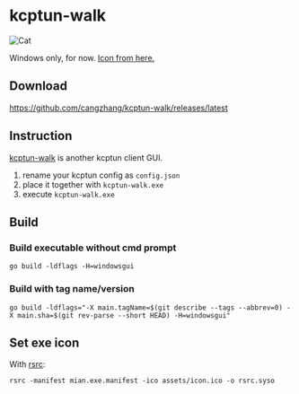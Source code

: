# kcptun-walk

![Cat](./assets/icon.ico)

Windows only, for now. [Icon from here.](https://www.iconfinder.com/icons/182507/cat_walk_icon)

## Download

https://github.com/cangzhang/kcptun-walk/releases/latest

## Instruction

[kcptun-walk](https://github.com/cangzhang/kcptun-walk/releases/latest) is another kcptun client GUI.

1. rename your kcptun config as `config.json`
2. place it together with `kcptun-walk.exe` 
3. execute `kcptun-walk.exe`

## Build

### Build executable without cmd prompt 
```console
go build -ldflags -H=windowsgui
```

### Build with tag name/version
```console
go build -ldflags="-X main.tagName=$(git describe --tags --abbrev=0) -X main.sha=$(git rev-parse --short HEAD) -H=windowsgui"
```

## Set exe icon
With [rsrc](https://github.com/akavel/rsrc):
```console
rsrc -manifest mian.exe.manifest -ico assets/icon.ico -o rsrc.syso
```
